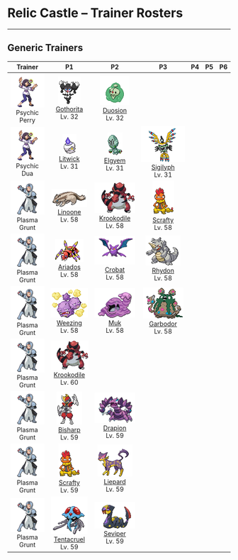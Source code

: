 # Relic Castle – Trainer Rosters

---

## Generic Trainers</h3>

| Trainer | P1 | P2 | P3 | P4 | P5 | P6 |
|:-------:|:--:|:--:|:--:|:--:|:--:|:--:|
| ![Psychic Perry](../../assets/trainers/psychic.png "Psychic Perry")<br>Psychic Perry | ![Gothorita](../../assets/sprites/gothorita/front.gif "Gothorita: Starlight is the source of their power. At night, they mark star positions by using psychic power to float stones.")<br>[Gothorita](../../pokemon/gothorita.md/)<br>Lv. 32 | ![Duosion](../../assets/sprites/duosion/front.gif "Duosion: When their brains, now divided in two, are thinking the same thoughts, these Pokémon exhibit their maximum power.")<br>[Duosion](../../pokemon/duosion.md/)<br>Lv. 32 |
| ![Psychic Dua](../../assets/trainers/psychic.png "Psychic Dua")<br>Psychic Dua | ![Litwick](../../assets/sprites/litwick/front.gif "Litwick: While shining a light and pretending to be a guide, it leeches off the life force of any who follow it.")<br>[Litwick](../../pokemon/litwick.md/)<br>Lv. 31 | ![Elgyem](../../assets/sprites/elgyem/front.gif "Elgyem: This Pokémon had never been seen until it appeared from far in the desert 50 years ago.")<br>[Elgyem](../../pokemon/elgyem.md/)<br>Lv. 31 | ![Sigilyph](../../assets/sprites/sigilyph/front.gif "Sigilyph: The guardians of an ancient city, they use their psychic power to attack enemies that invade their territory.")<br>[Sigilyph](../../pokemon/sigilyph.md/)<br>Lv. 31 |
| ![Plasma Grunt](../../assets/trainers/plasma_grunt.png "Plasma Grunt")<br>Plasma Grunt | ![Linoone](../../assets/sprites/linoone/front.gif "Linoone: It charges prey at speeds over 60 mph. However, because it can only run straight, it often fails.")<br>[Linoone](../../pokemon/linoone.md/)<br>Lv. 58 | ![Krookodile](../../assets/sprites/krookodile/front.gif "Krookodile: It can expand the focus of its eyes, enabling it to see objects in the far distance as if it were using binoculars.")<br>[Krookodile](../../pokemon/krookodile.md/)<br>Lv. 58 | ![Scrafty](../../assets/sprites/scrafty/front.gif "Scrafty: It can smash concrete blocks with its kicking attacks. The one with the biggest crest is the group leader.")<br>[Scrafty](../../pokemon/scrafty.md/)<br>Lv. 58 |
| ![Plasma Grunt](../../assets/trainers/plasma_grunt.png "Plasma Grunt")<br>Plasma Grunt | ![Ariados](../../assets/sprites/ariados/front.gif "Ariados: It attaches silk to its prey and sets it free. Later, it tracks the silk to the prey and its friends.")<br>[Ariados](../../pokemon/ariados.md/)<br>Lv. 58 | ![Crobat](../../assets/sprites/crobat/front.gif "Crobat: The transformation of its legs into wings made it better at flying, but more clumsy at walking.")<br>[Crobat](../../pokemon/crobat.md/)<br>Lv. 58 | ![Rhydon](../../assets/sprites/rhydon/front.gif "Rhydon: Standing on its hind legs freed its forelegs and made it smarter. It is very forgetful, however.")<br>[Rhydon](../../pokemon/rhydon.md/)<br>Lv. 58 |
| ![Plasma Grunt](../../assets/trainers/plasma_grunt.png "Plasma Grunt")<br>Plasma Grunt | ![Weezing](../../assets/sprites/weezing/front.gif "Weezing: It grows by feeding on gases released by garbage. Though very rare, triplets have been found.")<br>[Weezing](../../pokemon/weezing.md/)<br>Lv. 58 | ![Muk](../../assets/sprites/muk/front.gif "Muk: A toxic fluid seeps from its body. The fluid instantly kills plants and trees on contact.")<br>[Muk](../../pokemon/muk.md/)<br>Lv. 58 | ![Garbodor](../../assets/sprites/garbodor/front.gif "Garbodor: They absorb garbage and make it part of their bodies. They shoot a poisonous liquid from their right-hand fingertips.")<br>[Garbodor](../../pokemon/garbodor.md/)<br>Lv. 58 |
| ![Plasma Grunt](../../assets/trainers/plasma_grunt.png "Plasma Grunt")<br>Plasma Grunt | ![Krookodile](../../assets/sprites/krookodile/front.gif "Krookodile: It can expand the focus of its eyes, enabling it to see objects in the far distance as if it were using binoculars.")<br>[Krookodile](../../pokemon/krookodile.md/)<br>Lv. 60 |
| ![Plasma Grunt](../../assets/trainers/plasma_grunt.png "Plasma Grunt")<br>Plasma Grunt | ![Bisharp](../../assets/sprites/bisharp/front.gif "Bisharp: Bisharp pursues prey in the company of a large group of Pawniard. Then Bisharp finishes off the prey.")<br>[Bisharp](../../pokemon/bisharp.md/)<br>Lv. 59 | ![Drapion](../../assets/sprites/drapion/front.gif "Drapion: Possessing a sturdy build, it takes pride in its strength, taking down foes without using toxins.")<br>[Drapion](../../pokemon/drapion.md/)<br>Lv. 59 |
| ![Plasma Grunt](../../assets/trainers/plasma_grunt.png "Plasma Grunt")<br>Plasma Grunt | ![Scrafty](../../assets/sprites/scrafty/front.gif "Scrafty: It can smash concrete blocks with its kicking attacks. The one with the biggest crest is the group leader.")<br>[Scrafty](../../pokemon/scrafty.md/)<br>Lv. 59 | ![Liepard](../../assets/sprites/liepard/front.gif "Liepard: Stealthily, it sneaks up on its target, striking from behind before its victim has a chance to react.")<br>[Liepard](../../pokemon/liepard.md/)<br>Lv. 59 |
| ![Plasma Grunt](../../assets/trainers/plasma_grunt.png "Plasma Grunt")<br>Plasma Grunt | ![Tentacruel](../../assets/sprites/tentacruel/front.gif "Tentacruel: It extends its 80 tentacles to form an encircling poisonous net that is difficult to escape.")<br>[Tentacruel](../../pokemon/tentacruel.md/)<br>Lv. 59 | ![Seviper](../../assets/sprites/seviper/front.gif "Seviper: For many generations, it has feuded with Zangoose. It whets its bladed tail on rocks for battle.")<br>[Seviper](../../pokemon/seviper.md/)<br>Lv. 59 |

